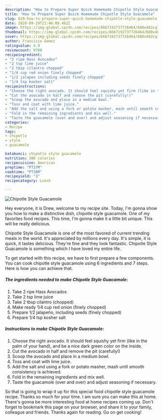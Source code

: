 ```yaml
---
description: "How to Prepare Super Quick Homemade Chipotle Style Guacamole"
title: "How to Prepare Super Quick Homemade Chipotle Style Guacamole"
slug: 629-how-to-prepare-super-quick-homemade-chipotle-style-guacamole
date: 2020-09-29T21:46:08.462Z
image: https://img-global.cpcdn.com/recipes/6667192737726464/680x482cq70/chipotle-style-guacamole-recipe-main-photo.jpg
thumbnail: https://img-global.cpcdn.com/recipes/6667192737726464/680x482cq70/chipotle-style-guacamole-recipe-main-photo.jpg
cover: https://img-global.cpcdn.com/recipes/6667192737726464/680x482cq70/chipotle-style-guacamole-recipe-main-photo.jpg
author: Francisco Gomez
ratingvalue: 4.9
reviewcount: 9788
recipeingredient:
- "2 ripe Hass Avocados"
- "2 tsp lime juice"
- "2 tbsp cilantro chopped"
- "1/4 cup red onion finely chopped"
- "1/2 jalapeo including seeds finely chopped"
- "1/4 tsp kosher salt"
recipeinstructions:
- "Choose the right avocado. It should feel squishy yet firm (like in the palm of your hand), and be a nice dark green color on the inside."
- "Cut the avocado in half and remove the pit (carefully!)"
- "Scoop the avocado and place in a medium bowl."
- "Toss and coat with lime juice."
- "Add the salt and using a fork or potato masher, mash until smooth consistency is achieved."
- "Fold in the remaining ingredients and mix well."
- "Taste the guacamole (over and over) and adjust seasoning if necessary."
categories:
- Recipe
tags:
- chipotle
- style
- guacamole

katakunci: chipotle style guacamole 
nutrition: 300 calories
recipecuisine: American
preptime: "PT37M"
cooktime: "PT38M"
recipeyield: "3"
recipecategory: Lunch

---
```



![Chipotle Style Guacamole](https://img-global.cpcdn.com/recipes/6667192737726464/680x482cq70/chipotle-style-guacamole-recipe-main-photo.jpg)

Hey everyone, it is Drew, welcome to my recipe site. Today, I'm gonna show you how to make a distinctive dish, chipotle style guacamole. One of my favorites food recipes. This time, I'm gonna make it a little bit unique. This will be really delicious.

Chipotle Style Guacamole is one of the most favored of current trending meals in the world. It's appreciated by millions every day. It's simple, it is quick, it tastes delicious. They're fine and they look fantastic. Chipotle Style Guacamole is something which I have loved my entire life.




To get started with this recipe, we have to first prepare a few components. You can cook chipotle style guacamole using 6 ingredients and 7 steps. Here is how you can achieve that.

<!--inarticleads1-->

##### The ingredients needed to make Chipotle Style Guacamole:

1. Take 2 ripe Hass Avocados
1. Take 2 tsp lime juice
1. Take 2 tbsp cilantro (chopped)
1. Make ready 1/4 cup red onion (finely chopped)
1. Prepare 1/2 jalapeño, including seeds (finely chopped)
1. Prepare 1/4 tsp kosher salt




<!--inarticleads2-->

##### Instructions to make Chipotle Style Guacamole:

1. Choose the right avocado. It should feel squishy yet firm (like in the palm of your hand), and be a nice dark green color on the inside.
1. Cut the avocado in half and remove the pit (carefully!)
1. Scoop the avocado and place in a medium bowl.
1. Toss and coat with lime juice.
1. Add the salt and using a fork or potato masher, mash until smooth consistency is achieved.
1. Fold in the remaining ingredients and mix well.
1. Taste the guacamole (over and over) and adjust seasoning if necessary.




So that is going to wrap it up for this special food chipotle style guacamole recipe. Thanks so much for your time. I am sure you can make this at home. There's gonna be more interesting food at home recipes coming up. Don't forget to bookmark this page on your browser, and share it to your family, colleague and friends. Thanks again for reading. Go on get cooking!
